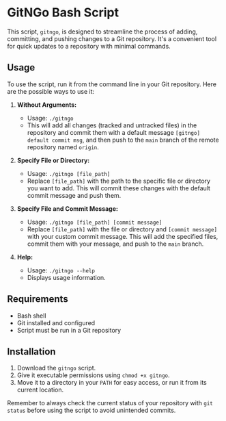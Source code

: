 
# GitNGo Bash Script

This script, `gitngo`, is designed to streamline the process of adding, committing, and pushing changes to a Git repository. It's a convenient tool for quick updates to a repository with minimal commands.

## Usage

To use the script, run it from the command line in your Git repository. Here are the possible ways to use it:

1. **Without Arguments:**
   - Usage: `./gitngo`
   - This will add all changes (tracked and untracked files) in the repository and commit them with a default message `[gitngo] default commit msg`, and then push to the `main` branch of the remote repository named `origin`.

2. **Specify File or Directory:**
   - Usage: `./gitngo [file_path]`
   - Replace `[file_path]` with the path to the specific file or directory you want to add. This will commit these changes with the default commit message and push them.

3. **Specify File and Commit Message:**
   - Usage: `./gitngo [file_path] [commit message]`
   - Replace `[file_path]` with the file or directory and `[commit message]` with your custom commit message. This will add the specified files, commit them with your message, and push to the `main` branch.

4. **Help:**
   - Usage: `./gitngo --help`
   - Displays usage information.

## Requirements

- Bash shell
- Git installed and configured
- Script must be run in a Git repository

## Installation

1. Download the `gitngo` script.
2. Give it executable permissions using `chmod +x gitngo`.
3. Move it to a directory in your `PATH` for easy access, or run it from its current location.

Remember to always check the current status of your repository with `git status` before using the script to avoid unintended commits.
